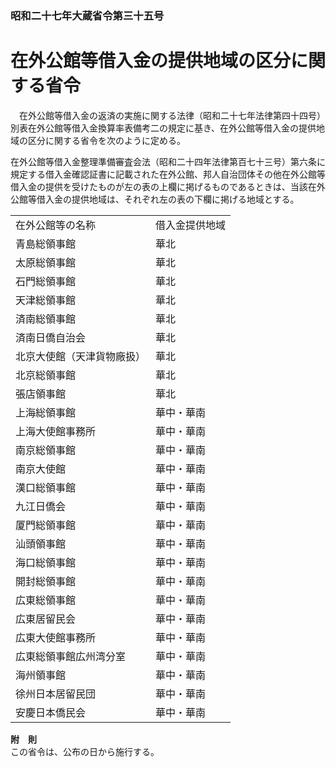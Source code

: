 ### 昭和二十七年大蔵省令第三十五号  
# 在外公館等借入金の提供地域の区分に関する省令  
　在外公館等借入金の返済の実施に関する法律（昭和二十七年法律第四十四号）別表在外公館等借入金換算率表備考二の規定に基き、在外公館等借入金の提供地域の区分に関する省令を次のように定める。  
  
在外公館等借入金整理準備審査会法（昭和二十四年法律第百七十三号）第六条に規定する借入金確認証書に記載された在外公館、邦人自治団体その他在外公館等借入金の提供を受けたものが左の表の上欄に掲げるものであるときは、当該在外公館等借入金の提供地域は、それぞれ左の表の下欄に掲げる地域とする。  

|||  
| --- | --- |  
|在外公館等の名称|借入金提供地域|  
|青島総領事館|華北|  
|太原総領事館|華北|  
|石門総領事館|華北|  
|天津総領事館|華北|  
|済南総領事館|華北|  
|済南日僑自治会|華北|  
|北京大使館（天津貨物廠扱）|華北|  
|北京総領事館|華北|  
|張店領事館|華北|  
|上海総領事館|華中・華南|  
|上海大使館事務所|華中・華南|  
|南京総領事館|華中・華南|  
|南京大使館|華中・華南|  
|漢口総領事館|華中・華南|  
|九江日僑会|華中・華南|  
|厦門総領事館|華中・華南|  
|汕頭領事館|華中・華南|  
|海口総領事館|華中・華南|  
|開封総領事館|華中・華南|  
|広東総領事館|華中・華南|  
|広東居留民会|華中・華南|  
|広東大使館事務所|華中・華南|  
|広東総領事館広州湾分室|華中・華南|  
|海州領事館|華中・華南|  
|徐州日本居留民団|華中・華南|  
|安慶日本僑民会|華中・華南|  
  
  
**附　則**  
この省令は、公布の日から施行する。  
  
